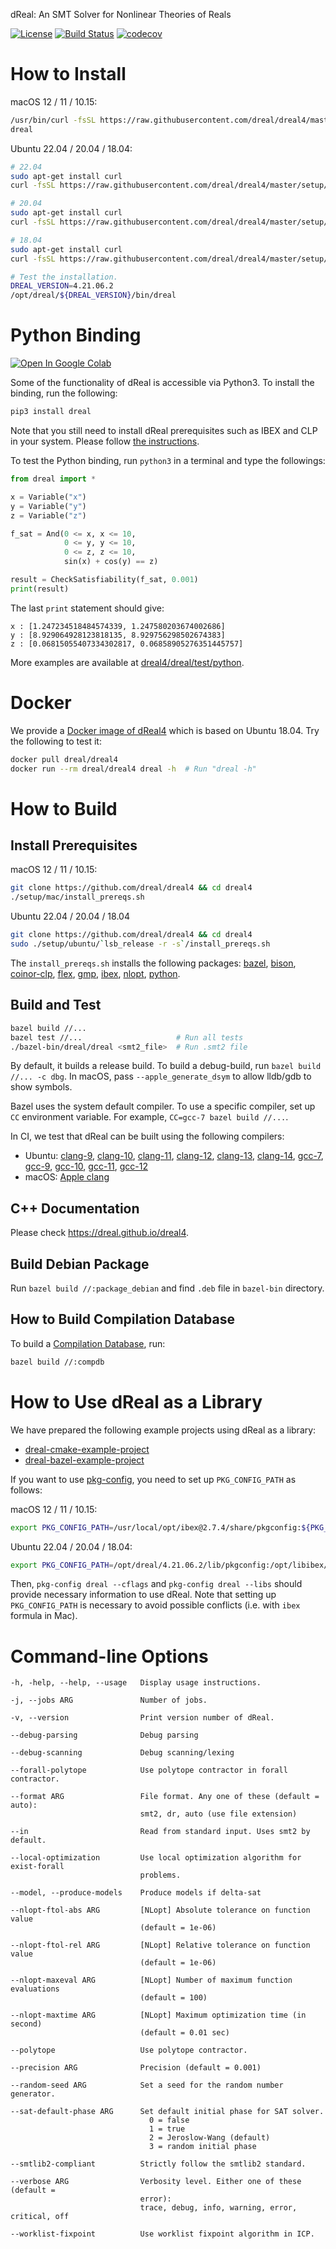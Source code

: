 dReal: An SMT Solver for Nonlinear Theories of Reals

[![License](https://img.shields.io/badge/License-Apache%202.0-blue.svg)](https://opensource.org/licenses/Apache-2.0)
[![Build Status](https://travis-ci.org/dreal/dreal4.svg?branch=master)](https://travis-ci.org/dreal/dreal4)
[![codecov](https://codecov.io/gh/dreal/dreal4/branch/master/graph/badge.svg)](https://codecov.io/gh/dreal/dreal4)

How to Install
==============

macOS 12 / 11 / 10.15:

```bash
/usr/bin/curl -fsSL https://raw.githubusercontent.com/dreal/dreal4/master/setup/mac/install.sh | bash
dreal
```

Ubuntu 22.04 / 20.04 / 18.04:

```bash
# 22.04
sudo apt-get install curl
curl -fsSL https://raw.githubusercontent.com/dreal/dreal4/master/setup/ubuntu/22.04/install.sh | sudo bash

# 20.04
sudo apt-get install curl
curl -fsSL https://raw.githubusercontent.com/dreal/dreal4/master/setup/ubuntu/20.04/install.sh | sudo bash

# 18.04
sudo apt-get install curl
curl -fsSL https://raw.githubusercontent.com/dreal/dreal4/master/setup/ubuntu/18.04/install.sh | sudo bash

# Test the installation.
DREAL_VERSION=4.21.06.2
/opt/dreal/${DREAL_VERSION}/bin/dreal
```


Python Binding
==============

[![Open In Google Colab](https://colab.research.google.com/assets/colab-badge.svg)](https://colab.research.google.com/github/dreal/dreal4/blob/master/notebooks/dreal4-python3.ipynb)

Some of the functionality of dReal is accessible via Python3. To
install the binding, run the following:
```bash
pip3 install dreal
```

Note that you still need to install dReal prerequisites such as IBEX
and CLP in your system. Please follow [the
instructions](https://github.com/dreal/dreal4#install-prerequsites).


To test the Python binding, run `python3` in a terminal and type the
followings:

```python
from dreal import *

x = Variable("x")
y = Variable("y")
z = Variable("z")

f_sat = And(0 <= x, x <= 10,
            0 <= y, y <= 10,
            0 <= z, z <= 10,
            sin(x) + cos(y) == z)

result = CheckSatisfiability(f_sat, 0.001)
print(result)
```

The last `print` statement should give:

```
x : [1.247234518484574339, 1.247580203674002686]
y : [8.929064928123818135, 8.929756298502674383]
z : [0.06815055407334302817, 0.06858905276351445757]
```

More examples are available at
[dreal4/dreal/test/python](https://github.com/dreal/dreal4/tree/master/dreal/test/python).


Docker
======

We provide a [Docker image of
dReal4](https://hub.docker.com/r/dreal/dreal4/tags/) which is based on
Ubuntu 18.04. Try the following to test it:

```bash
docker pull dreal/dreal4
docker run --rm dreal/dreal4 dreal -h  # Run "dreal -h"
```


How to Build
============

Install Prerequisites
--------------------

macOS 12 / 11 / 10.15:

```bash
git clone https://github.com/dreal/dreal4 && cd dreal4
./setup/mac/install_prereqs.sh
```

Ubuntu 22.04 / 20.04 / 18.04

```bash
git clone https://github.com/dreal/dreal4 && cd dreal4
sudo ./setup/ubuntu/`lsb_release -r -s`/install_prereqs.sh
```

The `install_prereqs.sh` installs the following packages: 
[bazel](https://bazel.build), 
[bison](https://www.gnu.org/software/bison), 
[coinor-clp](https://projects.coin-or.org/Clp), 
[flex](https://www.gnu.org/software/flex), 
[gmp](https://gmplib.org),
[ibex](https://github.com/ibex-team/ibex-lib), 
[nlopt](http://nlopt.readthedocs.io), 
[python](https://www.python.org).


Build and Test
--------------

```bash
bazel build //...
bazel test //...                     # Run all tests
./bazel-bin/dreal/dreal <smt2_file>  # Run .smt2 file
```

By default, it builds a release build. To build a debug-build, run
`bazel build //... -c dbg`. In macOS, pass `--apple_generate_dsym` to
allow lldb/gdb to show symbols.

Bazel uses the system default compiler. To use a specific compiler,
set up `CC` environment variable. For example, `CC=gcc-7 bazel build
//...`.

In CI, we test that dReal can be built using the following compilers:
 - Ubuntu:
   [clang-9](https://releases.llvm.org/9.0.0/tools/clang/docs/),
   [clang-10](https://releases.llvm.org/10.0.0/tools/clang/docs/),
   [clang-11](https://releases.llvm.org/11.0.0/tools/clang/docs/),
   [clang-12](https://releases.llvm.org/12.0.0/tools/clang/docs/),
   [clang-13](https://releases.llvm.org/13.0.0/tools/clang/docs/),
   [clang-14](https://releases.llvm.org/14.0.0/tools/clang/docs/),
   [gcc-7](https://gcc.gnu.org/gcc-7),
   [gcc-9](https://gcc.gnu.org/gcc-9),
   [gcc-10](https://gcc.gnu.org/gcc-10),
   [gcc-11](https://gcc.gnu.org/gcc-11),
   [gcc-12](https://gcc.gnu.org/gcc-12)
 - macOS: [Apple clang](https://developer.apple.com/library/content/documentation/CompilerTools/Conceptual/LLVMCompilerOverview/index.html)


C++ Documentation
-----------------

Please check https://dreal.github.io/dreal4.


Build Debian Package
--------------------

Run `bazel build //:package_debian` and find `.deb` file in `bazel-bin` directory.


How to Build Compilation Database
-----------------------------------

To build a [Compilation
Database](https://clang.llvm.org/docs/JSONCompilationDatabase.html),
run:

```bash
bazel build //:compdb
```


How to Use dReal as a Library
=============================

We have prepared the following example projects using dReal as a
library:

 - [dreal-cmake-example-project](https://github.com/dreal/dreal-cmake-example-project)
 - [dreal-bazel-example-project](https://github.com/dreal/dreal-bazel-example-project)

If you want to use
[pkg-config](https://www.freedesktop.org/wiki/Software/pkg-config),
you need to set up `PKG_CONFIG_PATH` as follows:

macOS 12 / 11 / 10.15:

```bash
export PKG_CONFIG_PATH=/usr/local/opt/ibex@2.7.4/share/pkgconfig:${PKG_CONFIG_PATH}
```

Ubuntu 22.04 / 20.04 / 18.04:

```bash
export PKG_CONFIG_PATH=/opt/dreal/4.21.06.2/lib/pkgconfig:/opt/libibex/2.7.4/share/pkgconfig:${PKG_CONFIG_PATH}
```

Then, `pkg-config dreal --cflags` and `pkg-config dreal --libs` should
provide necessary information to use dReal. Note that setting up
`PKG_CONFIG_PATH` is necessary to avoid possible conflicts (i.e. with
`ibex` formula in Mac).

Command-line Options
====================

```
-h, -help, --help, --usage   Display usage instructions.

-j, --jobs ARG               Number of jobs.

-v, --version                Print version number of dReal.

--debug-parsing              Debug parsing

--debug-scanning             Debug scanning/lexing

--forall-polytope            Use polytope contractor in forall contractor.

--format ARG                 File format. Any one of these (default = auto):
                             smt2, dr, auto (use file extension)

--in                         Read from standard input. Uses smt2 by default.

--local-optimization         Use local optimization algorithm for exist-forall
                             problems.

--model, --produce-models    Produce models if delta-sat

--nlopt-ftol-abs ARG         [NLopt] Absolute tolerance on function value
                             (default = 1e-06)

--nlopt-ftol-rel ARG         [NLopt] Relative tolerance on function value
                             (default = 1e-06)

--nlopt-maxeval ARG          [NLopt] Number of maximum function evaluations
                             (default = 100)

--nlopt-maxtime ARG          [NLopt] Maximum optimization time (in second)
                             (default = 0.01 sec)

--polytope                   Use polytope contractor.

--precision ARG              Precision (default = 0.001)

--random-seed ARG            Set a seed for the random number generator.

--sat-default-phase ARG      Set default initial phase for SAT solver.
                               0 = false
                               1 = true
                               2 = Jeroslow-Wang (default)
                               3 = random initial phase

--smtlib2-compliant          Strictly follow the smtlib2 standard.

--verbose ARG                Verbosity level. Either one of these (default =
                             error):
                             trace, debug, info, warning, error, critical, off

--worklist-fixpoint          Use worklist fixpoint algorithm in ICP.
```
